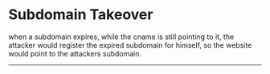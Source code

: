 # Subdomain Takeover

when a subdomain expires, while the cname is still pointing to it, the attacker would register the expired subdomain for himself, so the website would point to the attackers subdomain.

---
